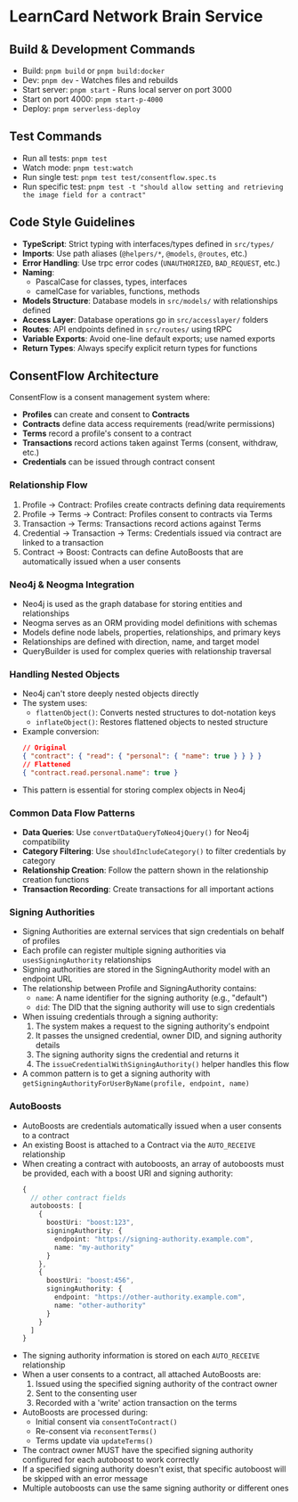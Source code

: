 # LearnCard Network Brain Service

## Build & Development Commands
- Build: `pnpm build` or `pnpm build:docker`
- Dev: `pnpm dev` - Watches files and rebuilds
- Start server: `pnpm start` - Runs local server on port 3000
- Start on port 4000: `pnpm start-p-4000`
- Deploy: `pnpm serverless-deploy`

## Test Commands
- Run all tests: `pnpm test`
- Watch mode: `pnpm test:watch`
- Run single test: `pnpm test test/consentflow.spec.ts`
- Run specific test: `pnpm test -t "should allow setting and retrieving the image field for a contract"`

## Code Style Guidelines
- **TypeScript**: Strict typing with interfaces/types defined in `src/types/`
- **Imports**: Use path aliases (`@helpers/*`, `@models`, `@routes`, etc.)
- **Error Handling**: Use trpc error codes (`UNAUTHORIZED`, `BAD_REQUEST`, etc.)
- **Naming**: 
  - PascalCase for classes, types, interfaces
  - camelCase for variables, functions, methods
- **Models Structure**: Database models in `src/models/` with relationships defined
- **Access Layer**: Database operations go in `src/accesslayer/` folders
- **Routes**: API endpoints defined in `src/routes/` using tRPC
- **Variable Exports**: Avoid one-line default exports; use named exports
- **Return Types**: Always specify explicit return types for functions

## ConsentFlow Architecture
ConsentFlow is a consent management system where:
- **Profiles** can create and consent to **Contracts**
- **Contracts** define data access requirements (read/write permissions)
- **Terms** record a profile's consent to a contract
- **Transactions** record actions taken against Terms (consent, withdraw, etc.)
- **Credentials** can be issued through contract consent

### Relationship Flow
1. Profile → Contract: Profiles create contracts defining data requirements
2. Profile → Terms → Contract: Profiles consent to contracts via Terms
3. Transaction → Terms: Transactions record actions against Terms
4. Credential → Transaction → Terms: Credentials issued via contract are linked to a transaction
5. Contract → Boost: Contracts can define AutoBoosts that are automatically issued when a user consents

### Neo4j & Neogma Integration
- Neo4j is used as the graph database for storing entities and relationships
- Neogma serves as an ORM providing model definitions with schemas
- Models define node labels, properties, relationships, and primary keys
- Relationships are defined with direction, name, and target model
- QueryBuilder is used for complex queries with relationship traversal

### Handling Nested Objects
- Neo4j can't store deeply nested objects directly
- The system uses:
  - `flattenObject()`: Converts nested structures to dot-notation keys
  - `inflateObject()`: Restores flattened objects to nested structure
- Example conversion:
  ```json
  // Original
  { "contract": { "read": { "personal": { "name": true } } } }
  // Flattened
  { "contract.read.personal.name": true }
  ```
- This pattern is essential for storing complex objects in Neo4j

### Common Data Flow Patterns
- **Data Queries**: Use `convertDataQueryToNeo4jQuery()` for Neo4j compatibility
- **Category Filtering**: Use `shouldIncludeCategory()` to filter credentials by category
- **Relationship Creation**: Follow the pattern shown in the relationship creation functions
- **Transaction Recording**: Create transactions for all important actions

### Signing Authorities
- Signing Authorities are external services that sign credentials on behalf of profiles
- Each profile can register multiple signing authorities via `usesSigningAuthority` relationships
- Signing authorities are stored in the SigningAuthority model with an endpoint URL
- The relationship between Profile and SigningAuthority contains:
  - `name`: A name identifier for the signing authority (e.g., "default")
  - `did`: The DID that the signing authority will use to sign credentials
- When issuing credentials through a signing authority:
  1. The system makes a request to the signing authority's endpoint
  2. It passes the unsigned credential, owner DID, and signing authority details
  3. The signing authority signs the credential and returns it
  4. The `issueCredentialWithSigningAuthority()` helper handles this flow
- A common pattern is to get a signing authority with `getSigningAuthorityForUserByName(profile, endpoint, name)`

### AutoBoosts
- AutoBoosts are credentials automatically issued when a user consents to a contract
- An existing Boost is attached to a Contract via the `AUTO_RECEIVE` relationship
- When creating a contract with autoboosts, an array of autoboosts must be provided, each with a boost URI and signing authority:
  ```typescript
  {
    // other contract fields
    autoboosts: [
      {
        boostUri: "boost:123",
        signingAuthority: {
          endpoint: "https://signing-authority.example.com",
          name: "my-authority" 
        }
      },
      {
        boostUri: "boost:456",
        signingAuthority: {
          endpoint: "https://other-authority.example.com",
          name: "other-authority" 
        }
      }
    ]
  }
  ```
- The signing authority information is stored on each `AUTO_RECEIVE` relationship
- When a user consents to a contract, all attached AutoBoosts are:
  1. Issued using the specified signing authority of the contract owner
  2. Sent to the consenting user
  3. Recorded with a 'write' action transaction on the terms
- AutoBoosts are processed during:
  - Initial consent via `consentToContract()`
  - Re-consent via `reconsentTerms()`
  - Terms update via `updateTerms()`
- The contract owner MUST have the specified signing authority configured for each autoboost to work correctly
- If a specified signing authority doesn't exist, that specific autoboost will be skipped with an error message
- Multiple autoboosts can use the same signing authority or different ones